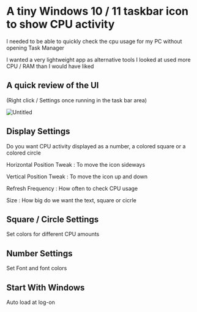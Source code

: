 
# A tiny Windows 10 / 11 taskbar icon to show CPU activity



I needed to be able to quickly check the cpu usage for my PC without opening Task Manager

I wanted a very lightweight app as alternative tools I looked at used more CPU / RAM than I would have liked





## A quick review of the UI

(Right click / Settings once running in the task bar area)



![Untitled](https://github.com/user-attachments/assets/9e80e2d8-68a6-473e-9b7d-7ceee3079592)

## Display Settings

Do you want CPU activity displayed as a number, a colored square or a colored circle


Horizontal Position Tweak :  To move the icon sideways

Vertical Position Tweak : To move the icon up and down

Refresh Frequency :  How often to check CPU usage

Size : How big do we want the text, square or cicrle

## Square / Circle Settings

Set colors for different CPU amounts

## Number Settings

Set Font and font colors

## Start With Windows

Auto load at log-on
